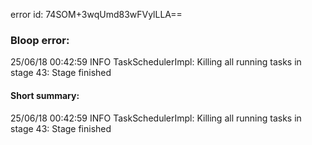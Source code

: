 error id: 74SOM+3wqUmd83wFVylLLA==
### Bloop error:

25/06/18 00:42:59 INFO TaskSchedulerImpl: Killing all running tasks in stage 43: Stage finished
#### Short summary: 

25/06/18 00:42:59 INFO TaskSchedulerImpl: Killing all running tasks in stage 43: Stage finished